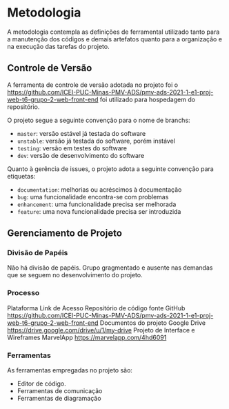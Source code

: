 
# Metodologia

A metodologia contempla as definições de ferramental utilizado tanto para a manutenção dos códigos e demais artefatos quanto para a organização e  na execução das tarefas do projeto.

## Controle de Versão

A ferramenta de controle de versão adotada no projeto foi o
https://github.com/ICEI-PUC-Minas-PMV-ADS/pmv-ads-2021-1-e1-proj-web-t6-grupo-2-web-front-end
foi utilizado para hospedagem do repositório.

O projeto segue a seguinte convenção para o nome de branchs:

- `master`: versão estável já testada do software
- `unstable`: versão já testada do software, porém instável
- `testing`: versão em testes do software
- `dev`: versão de desenvolvimento do software

Quanto à gerência de issues, o projeto adota a seguinte convenção para
etiquetas:

- `documentation`: melhorias ou acréscimos à documentação
- `bug`: uma funcionalidade encontra-se com problemas
- `enhancement`: uma funcionalidade precisa ser melhorada
- `feature`: uma nova funcionalidade precisa ser introduzida

## Gerenciamento de Projeto

### Divisão de Papéis
Não há divisão de papéis. Grupo gragmentado e ausente nas demandas que se seguem no desenvolvimento do projeto.

### Processo 
Plataforma
Link de Acesso
Repositório de código fonte
GitHub
https://github.com/ICEI-PUC-Minas-PMV-ADS/pmv-ads-2021-1-e1-proj-web-t6-grupo-2-web-front-end
Documentos do projeto
Google Drive
https://drive.google.com/drive/u/1/my-drive
Projeto de Interface e  Wireframes
MarvelApp
https://marvelapp.com/4hd6091  


### Ferramentas

As ferramentas empregadas no projeto são:

- Editor de código.
- Ferramentas de comunicação
- Ferramentas de diagramação

